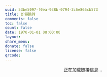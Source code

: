 ```yaml
---
uuid: 53be5097-f0ea-938b-0794-3c6e865cb573
title: 即将跳转
comments: false
toc: false
count: false
date: 1970-01-01 08:00:00
layout: 
share_menu:
donate: false
license: false
qrcode: 
---
```



<script>

    
window.onload = function() {
  const params = new URLSearchParams(window.location.search);
  const goto = params.get('goto');
  
  if (goto) {
    try {
      const url = new URL(goto);
      const protocol = url.protocol === 'https' ? ' 安全连接' : 'HTTP 普通连接';
 
      document.getElementById('target-info').innerHTML = `
        <svg xmlns="http://www.w3.org/2000/svg" width="3em" height="3em" viewBox="0 0 24 24"><path fill="currentColor" d="M12 19.2c-2.5 0-4.71-1.28-6-3.2c.03-2 4-3.1 6-3.1s5.97 1.1 6 3.1a7.23 7.23 0 0 1-6 3.2M12 5a3 3 0 0 1 3 3a3 3 0 0 1-3 3a3 3 0 0 1-3-3a3 3 0 0 1 3-3m0-3A10 10 0 0 0 2 12a10 10 0 0 0 10 10a10 10 0 0 0 10-10c0-5.53-4.5-10-10-10"/></svg>
        <svg xmlns="http://www.w3.org/2000/svg" width="3em" height="3em" viewBox="0 0 24 24"><path fill="currentColor" d="M4 11v2h12l-5.5 5.5l1.42 1.42L19.84 12l-7.92-7.92L10.5 5.5L16 11z"/></svg>
        <svg xmlns="http://www.w3.org/2000/svg" width="3em" height="3em" viewBox="0 0 24 24"><path fill="currentColor" d="M4 11v2h12l-5.5 5.5l1.42 1.42L19.84 12l-7.92-7.92L10.5 5.5L16 11z"/></svg>
        <img src="${url.origin}/favicon.ico" onerror="this.outerHTML='<svg xmlns="http://www.w3.org/2000/svg" width="1em" height="3em" viewBox="0 0 24 24"><path fill="#0284c7" d="M16.36 14c.08-.66.14-1.32.14-2s-.06-1.34-.14-2h3.38c.16.64.26 1.31.26 2s-.1 1.36-.26 2m-5.15 5.56c.6-1.11 1.06-2.31 1.38-3.56h2.95a8.03 8.03 0 0 1-4.33 3.56M14.34 14H9.66c-.1-.66-.16-1.32-.16-2s.06-1.35.16-2h4.68c.09.65.16 1.32.16 2s-.07 1.34-.16 2M12 19.96c-.83-1.2-1.5-2.53-1.91-3.96h3.82c-.41 1.43-1.08 2.76-1.91 3.96M8 8H5.08A7.92 7.92 0 0 1 9.4 4.44C8.8 5.55 8.35 6.75 8 8m-2.92 8H8c.35 1.25.8 2.45 1.4 3.56A8 8 0 0 1 5.08 16m-.82-2C4.1 13.36 4 12.69 4 12s.1-1.36.26-2h3.38c-.08.66-.14 1.32-.14 2s.06 1.34.14 2M12 4.03c.83 1.2 1.5 2.54 1.91 3.97h-3.82c.41-1.43 1.08-2.77 1.91-3.97M18.92 8h-2.95a15.7 15.7 0 0 0-1.38-3.56c1.84.63 3.37 1.9 4.33 3.56M12 2C6.47 2 2 6.5 2 12a10 10 0 0 0 10 10a10 10 0 0 0 10-10A10 10 0 0 0 12 2"/></svg>
        <p>您即将访问以下网站：</p>
        <p><span style="cursor: pointer; text-decoration: underline;" onclick="navigator.clipboard.writeText('${goto}').then(() => alert('原始链接已复制到剪贴板！'))">${url.hostname}</span></p>
        <p>连接类型：${protocol}</p>
        <div class="mdui-btn-group">
            <button onclick="window.location.href='${goto}'" class="mdui-btn mdui-btn-dense mdui-color-theme-accent mdui-ripple">继续访问</button> &nbsp;
            <button onclick="window.location.href='javascript:history.back()'" class="mdui-btn mdui-btn-dense mdui-color-theme-accent mdui-ripple">返回上一页</button>
        </div>    `;
    } catch(e) {
      document.getElementById('target-info').innerHTML = `
      <!-- <img src="data:image/svg+xml;base64,PHN2ZyB4bWxucz0iaHR0cDovL3d3dy53My5vcmcvMjAwMC9zdmciIHdpZHRoPSIxZW0iIGhlaWdodD0iMWVtIiB2aWV3Qm94PSIwIDAgMjQgMjQiPjxwYXRoIGZpbGw9ImN1cnJlbnRDb2xvciIgZD0iTTQgMTF2MmgxMmwtNS41IDUuNWwxLjQyIDEuNDJMMTkuODQgMTJsLTcuOTItNy45MkwxMC41IDUuNUwxNiAxMXoiLz48L3N2Zz4=" style="width: 2em; height: 2em; color: inherit;"> -->
      <svg xmlns="http://www.w3.org/2000/svg" width="3em" height="3em" viewBox="0 0 24 24"><path fill="currentColor" d="M12 2A10 10 0 0 0 2 12a10 10 0 0 0 10 10a10 10 0 0 0 10-10A10 10 0 0 0 12 2m0 18a8 8 0 0 1-8-8a8 8 0 0 1 8-8a8 8 0 0 1 8 8a8 8 0 0 1-8 8m-3.5-9A1.5 1.5 0 0 1 7 9.5A1.5 1.5 0 0 1 8.5 8A1.5 1.5 0 0 1 10 9.5A1.5 1.5 0 0 1 8.5 11M17 9.5a1.5 1.5 0 0 1-1.5 1.5A1.5 1.5 0 0 1 14 9.5A1.5 1.5 0 0 1 15.5 8A1.5 1.5 0 0 1 17 9.5M16 14v2H8v-2z"/></svg>
      <svg xmlns="http://www.w3.org/2000/svg" width="3em" height="3em" viewBox="0 0 24 24"><path fill="currentColor" d="M4 11v2h12l-5.5 5.5l1.42 1.42L19.84 12l-7.92-7.92L10.5 5.5L16 11z"/></svg>
      <svg xmlns="http://www.w3.org/2000/svg" width="3em" height="3em" viewBox="0 0 24 24"><path fill="#dc2626" d="M16.5 12c0-.68-.06-1.34-.14-2h3.38c.16.64.26 1.31.26 2c0 .37-.03.73-.08 1.08c.69.1 1.33.32 1.92.64c.1-.56.16-1.13.16-1.72c0-5.5-4.5-10-10-10C6.47 2 2 6.5 2 12s4.5 10 10 10c.59 0 1.16-.06 1.72-.16A5.9 5.9 0 0 1 13 19c0-.29.03-.57.07-.85c-.32.63-.67 1.24-1.07 1.81c-.83-1.2-1.5-2.53-1.91-3.96h3.72a5.95 5.95 0 0 1 2.59-2.4c.06-.53.1-1.06.1-1.6M12 4.03c.83 1.2 1.5 2.54 1.91 3.97h-3.82c.41-1.43 1.08-2.77 1.91-3.97M4.26 14C4.1 13.36 4 12.69 4 12s.1-1.36.26-2h3.38c-.08.66-.14 1.32-.14 2s.06 1.34.14 2zm.82 2H8c.35 1.25.8 2.45 1.4 3.56A8 8 0 0 1 5.08 16M8 8H5.08A7.92 7.92 0 0 1 9.4 4.44C8.8 5.55 8.35 6.75 8 8m6.34 6H9.66c-.1-.66-.16-1.32-.16-2s.06-1.35.16-2h4.68c.09.65.16 1.32.16 2s-.07 1.34-.16 2m.25-9.56c1.84.63 3.37 1.9 4.33 3.56h-2.95a15.7 15.7 0 0 0-1.38-3.56M20.41 19l2.13 2.12l-1.42 1.42L19 20.41l-2.12 2.13l-1.41-1.42L17.59 19l-2.12-2.12l1.41-1.41L19 17.59l2.12-2.12l1.42 1.41z"/></svg>
      <p>链接无效，解析的链接不是有效的格式或无法被解析。</p>
      `;
      setTimeout(() => {
        window.location.href = 'javascript:history.back()';
      }, 3000);
    }
  } else {
    document.getElementById('target-info').innerHTML = `
        <svg xmlns="http://www.w3.org/2000/svg" width="3em" height="3em" viewBox="0 0 24 24"><path fill="currentColor" d="M12 2A10 10 0 0 0 2 12a10 10 0 0 0 10 10a10 10 0 0 0 10-10A10 10 0 0 0 12 2m0 18a8 8 0 0 1-8-8a8 8 0 0 1 8-8a8 8 0 0 1 8 8a8 8 0 0 1-8 8m-3.5-9A1.5 1.5 0 0 1 7 9.5A1.5 1.5 0 0 1 8.5 8A1.5 1.5 0 0 1 10 9.5A1.5 1.5 0 0 1 8.5 11M17 9.5a1.5 1.5 0 0 1-1.5 1.5A1.5 1.5 0 0 1 14 9.5A1.5 1.5 0 0 1 15.5 8A1.5 1.5 0 0 1 17 9.5M16 14v2H8v-2z"/></svg>
        <svg xmlns="http://www.w3.org/2000/svg" width="3em" height="3em" viewBox="0 0 24 24"><path fill="currentColor" d="M4 11v2h12l-5.5 5.5l1.42 1.42L19.84 12l-7.92-7.92L10.5 5.5L16 11z"/></svg>
        <svg xmlns="http://www.w3.org/2000/svg" width="3em" height="3em" viewBox="0 0 24 24"><path fill="#dc2626" d="M16.5 12c0-.68-.06-1.34-.14-2h3.38c.16.64.26 1.31.26 2c0 .37-.03.73-.08 1.08c.69.1 1.33.32 1.92.64c.1-.56.16-1.13.16-1.72c0-5.5-4.5-10-10-10C6.47 2 2 6.5 2 12s4.5 10 10 10c.59 0 1.16-.06 1.72-.16A5.9 5.9 0 0 1 13 19c0-.29.03-.57.07-.85c-.32.63-.67 1.24-1.07 1.81c-.83-1.2-1.5-2.53-1.91-3.96h3.72a5.95 5.95 0 0 1 2.59-2.4c.06-.53.1-1.06.1-1.6M12 4.03c.83 1.2 1.5 2.54 1.91 3.97h-3.82c.41-1.43 1.08-2.77 1.91-3.97M4.26 14C4.1 13.36 4 12.69 4 12s.1-1.36.26-2h3.38c-.08.66-.14 1.32-.14 2s.06 1.34.14 2zm.82 2H8c.35 1.25.8 2.45 1.4 3.56A8 8 0 0 1 5.08 16M8 8H5.08A7.92 7.92 0 0 1 9.4 4.44C8.8 5.55 8.35 6.75 8 8m6.34 6H9.66c-.1-.66-.16-1.32-.16-2s.06-1.35.16-2h4.68c.09.65.16 1.32.16 2s-.07 1.34-.16 2m.25-9.56c1.84.63 3.37 1.9 4.33 3.56h-2.95a15.7 15.7 0 0 0-1.38-3.56M20.41 19l2.13 2.12l-1.42 1.42L19 20.41l-2.12 2.13l-1.41-1.42L17.59 19l-2.12-2.12l1.41-1.41L19 17.59l2.12-2.12l1.42 1.41z"/></svg>
        <p><strong>链接无效，没有传入有效的变量</strong></p>   `;
        setTimeout(() => {
          window.location.href = 'javascript:history.back()';
        }, 3000);
  }
}
</script>

<div id="target-info" style="text-align: center">

  <p>正在加载链接信息...</p>
</div>